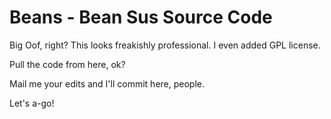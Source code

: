 # Beans - Bean Sus Source Code

Big Oof, right? This looks freakishly professional. I even added GPL license.

Pull the code from here, ok?

Mail me your edits and I'll commit here, people.

Let's a-go!
